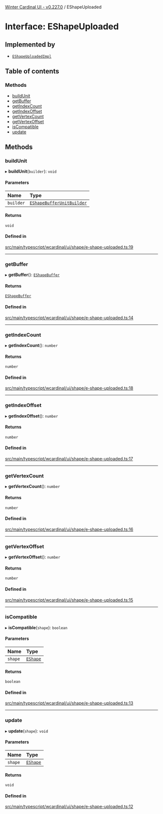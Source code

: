 [Winter Cardinal UI - v0.227.0](../index.md) / EShapeUploaded

# Interface: EShapeUploaded

## Implemented by

- [`EShapeUploadedImpl`](../classes/EShapeUploadedImpl.md)

## Table of contents

### Methods

- [buildUnit](EShapeUploaded.md#buildunit)
- [getBuffer](EShapeUploaded.md#getbuffer)
- [getIndexCount](EShapeUploaded.md#getindexcount)
- [getIndexOffset](EShapeUploaded.md#getindexoffset)
- [getVertexCount](EShapeUploaded.md#getvertexcount)
- [getVertexOffset](EShapeUploaded.md#getvertexoffset)
- [isCompatible](EShapeUploaded.md#iscompatible)
- [update](EShapeUploaded.md#update)

## Methods

### buildUnit

▸ **buildUnit**(`builder`): `void`

#### Parameters

| Name | Type |
| :------ | :------ |
| `builder` | [`EShapeBufferUnitBuilder`](../classes/EShapeBufferUnitBuilder.md) |

#### Returns

`void`

#### Defined in

[src/main/typescript/wcardinal/ui/shape/e-shape-uploaded.ts:19](https://github.com/winter-cardinal/winter-cardinal-ui/blob/v0.227.0/src/main/typescript/wcardinal/ui/shape/e-shape-uploaded.ts#L19)

___

### getBuffer

▸ **getBuffer**(): [`EShapeBuffer`](../classes/EShapeBuffer.md)

#### Returns

[`EShapeBuffer`](../classes/EShapeBuffer.md)

#### Defined in

[src/main/typescript/wcardinal/ui/shape/e-shape-uploaded.ts:14](https://github.com/winter-cardinal/winter-cardinal-ui/blob/v0.227.0/src/main/typescript/wcardinal/ui/shape/e-shape-uploaded.ts#L14)

___

### getIndexCount

▸ **getIndexCount**(): `number`

#### Returns

`number`

#### Defined in

[src/main/typescript/wcardinal/ui/shape/e-shape-uploaded.ts:18](https://github.com/winter-cardinal/winter-cardinal-ui/blob/v0.227.0/src/main/typescript/wcardinal/ui/shape/e-shape-uploaded.ts#L18)

___

### getIndexOffset

▸ **getIndexOffset**(): `number`

#### Returns

`number`

#### Defined in

[src/main/typescript/wcardinal/ui/shape/e-shape-uploaded.ts:17](https://github.com/winter-cardinal/winter-cardinal-ui/blob/v0.227.0/src/main/typescript/wcardinal/ui/shape/e-shape-uploaded.ts#L17)

___

### getVertexCount

▸ **getVertexCount**(): `number`

#### Returns

`number`

#### Defined in

[src/main/typescript/wcardinal/ui/shape/e-shape-uploaded.ts:16](https://github.com/winter-cardinal/winter-cardinal-ui/blob/v0.227.0/src/main/typescript/wcardinal/ui/shape/e-shape-uploaded.ts#L16)

___

### getVertexOffset

▸ **getVertexOffset**(): `number`

#### Returns

`number`

#### Defined in

[src/main/typescript/wcardinal/ui/shape/e-shape-uploaded.ts:15](https://github.com/winter-cardinal/winter-cardinal-ui/blob/v0.227.0/src/main/typescript/wcardinal/ui/shape/e-shape-uploaded.ts#L15)

___

### isCompatible

▸ **isCompatible**(`shape`): `boolean`

#### Parameters

| Name | Type |
| :------ | :------ |
| `shape` | [`EShape`](EShape.md) |

#### Returns

`boolean`

#### Defined in

[src/main/typescript/wcardinal/ui/shape/e-shape-uploaded.ts:13](https://github.com/winter-cardinal/winter-cardinal-ui/blob/v0.227.0/src/main/typescript/wcardinal/ui/shape/e-shape-uploaded.ts#L13)

___

### update

▸ **update**(`shape`): `void`

#### Parameters

| Name | Type |
| :------ | :------ |
| `shape` | [`EShape`](EShape.md) |

#### Returns

`void`

#### Defined in

[src/main/typescript/wcardinal/ui/shape/e-shape-uploaded.ts:12](https://github.com/winter-cardinal/winter-cardinal-ui/blob/v0.227.0/src/main/typescript/wcardinal/ui/shape/e-shape-uploaded.ts#L12)
